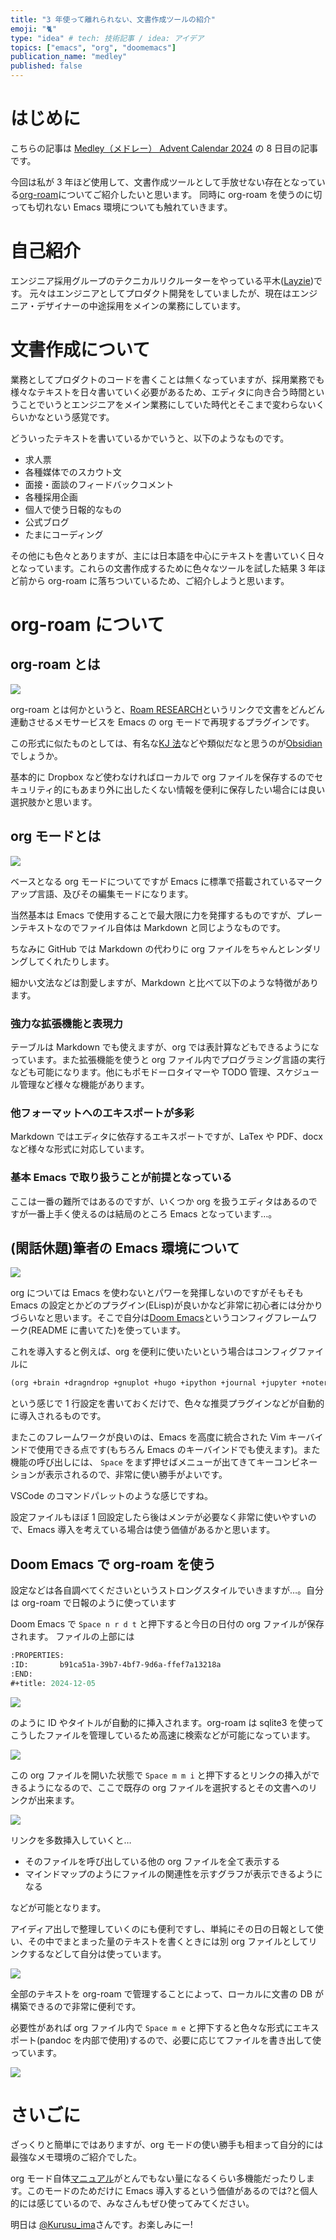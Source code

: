 ```yaml
---
title: "3 年使って離れられない、文書作成ツールの紹介"
emoji: "🐈"
type: "idea" # tech: 技術記事 / idea: アイデア
topics: ["emacs", "org", "doomemacs"]
publication_name: "medley"
published: false
---
```

# はじめに

こちらの記事は [Medley（メドレー） Advent Calendar 2024](https://qiita.com/advent-calendar/2024/medley) の 8 日目の記事です。

今回は私が 3 年ほど使用して、文書作成ツールとして手放せない存在となっている[org-roam](https://www.orgroam.com/)についてご紹介したいと思います。
同時に org-roam を使うのに切っても切れない Emacs 環境についても触れていきます。

# 自己紹介

エンジニア採用グループのテクニカルリクルーターをやっている平木([Layzie](https://github.com/Layzie))です。
元々はエンジニアとしてプロダクト開発をしていましたが、現在はエンジニア・デザイナーの中途採用をメインの業務にしています。

# 文書作成について

業務としてプロダクトのコードを書くことは無くなっていますが、採用業務でも様々なテキストを日々書いていく必要があるため、エディタに向き合う時間ということでいうとエンジニアをメイン業務にしていた時代とそこまで変わらないくらいかなという感覚です。

どういったテキストを書いているかでいうと、以下のようなものです。

- 求人票
- 各種媒体でのスカウト文
- 面接・面談のフィードバックコメント
- 各種採用企画
- 個人で使う日報的なもの
- 公式ブログ
- たまにコーディング

その他にも色々とありますが、主には日本語を中心にテキストを書いていく日々となっています。これらの文書作成するために色々なツールを試した結果 3 年ほど前から org-roam に落ちついているため、ご紹介しようと思います。

# org-roam について

## org-roam とは

![](/images/introduce_org-roam/org-roam.png)

org-roam とは何かというと、[Roam RESEARCH](https://roamresearch.com/)というリンクで文書をどんどん連動させるメモサービスを Emacs の org モードで再現するプラグインです。

この形式に似たものとしては、有名な[KJ 法](https://ja.wikipedia.org/wiki/KJ%E6%B3%95)などや類似だなと思うのが[Obsidian](https://obsidian.md/)でしょうか。

基本的に Dropbox など使わなければローカルで org ファイルを保存するのでセキュリティ的にもあまり外に出したくない情報を便利に保存したい場合には良い選択肢かと思います。

## org モードとは

![](/images/introduce_org-roam/org-mode.png)

ベースとなる org モードについてですが Emacs に標準で搭載されているマークアップ言語、及びその編集モードになります。

当然基本は Emacs で使用することで最大限に力を発揮するものですが、プレーンテキストなのでファイル自体は Markdown と同じようなものです。

ちなみに GitHub では Markdown の代わりに org ファイルをちゃんとレンダリングしてくれたりします。

細かい文法などは割愛しますが、Markdown と比べて以下のような特徴があります。

### 強力な拡張機能と表現力

テーブルは Markdown でも使えますが、org では表計算などもできるようになっています。また拡張機能を使うと org ファイル内でプログラミング言語の実行なども可能になります。他にもポモドーロタイマーや TODO 管理、スケジュール管理など様々な機能があります。

### 他フォーマットへのエキスポートが多彩

Markdown ではエディタに依存するエキスポートですが、LaTex や PDF、docx など様々な形式に対応しています。

### 基本 Emacs で取り扱うことが前提となっている

ここは一番の難所ではあるのですが、いくつか org を扱うエディタはあるのですが一番上手く使えるのは結局のところ Emacs となっています…。

## (閑話休題)筆者の Emacs 環境について

![](/images/introduce_org-roam/doomemacs.png)

org については Emacs を使わないとパワーを発揮しないのですがそもそも Emacs の設定とかどのプラグイン(ELisp)が良いかなど非常に初心者には分かりづらいなと思います。そこで自分は[Doom Emacs](https://github.com/doomemacs/doomemacs)というコンフィグフレームワーク(README に書いてた)を使っています。

これを導入すると例えば、org を便利に使いたいという場合はコンフィグファイルに

``` commonlisp
(org +brain +dragndrop +gnuplot +hugo +ipython +journal +jupyter +noter +pandoc +pomodoro +present +pretty +roam2)
```

という感じで 1 行設定を書いておくだけで、色々な推奨プラグインなどが自動的に導入されるものです。

またこのフレームワークが良いのは、Emacs を高度に統合された Vim キーバインドで使用できる点です(もちろん Emacs のキーバインドでも使えます)。また機能の呼び出しには、 `Space` をまず押せばメニューが出てきてキーコンビネーションが表示されるので、非常に使い勝手がよいです。

VSCode のコマンドパレットのような感じですね。

設定ファイルもほぼ 1 回設定したら後はメンテが必要なく非常に使いやすいので、Emacs 導入を考えている場合は使う価値があるかと思います。

## Doom Emacs で org-roam を使う

設定などは各自調べてくださいというストロングスタイルでいきますが…。自分は org-roam で日報のように使っています

Doom Emacs で `Space n r d t` と押下すると今日の日付の org ファイルが保存されます。 ファイルの上部には

``` commonlisp
:PROPERTIES:
:ID:       b91ca51a-39b7-4bf7-9d6a-ffef7a13218a
:END:
#+title: 2024-12-05
```

![](/images/introduce_org-roam/org-roam_1.png)

のように ID やタイトルが自動的に挿入されます。org-roam は sqlite3 を使ってこうしたファイルを管理しているため高速に検索などが可能になっています。

![](/images/introduce_org-roam/org-roam_2.png)

この org ファイルを開いた状態で `Space m m i` と押下するとリンクの挿入ができるようになるので、ここで既存の org ファイルを選択するとその文書へのリンクが出来ます。

![](/images/introduce_org-roam/org-roam_3.png)

リンクを多数挿入していくと…

- そのファイルを呼び出している他の org ファイルを全て表示する
- マインドマップのようにファイルの関連性を示すグラフが表示できるようになる

などが可能となります。

アイディア出しで整理していくのにも便利ですし、単純にその日の日報として使い、その中でまとまった量のテキストを書くときには別 org ファイルとしてリンクするなどして自分は使っています。

![](/images/introduce_org-roam/org-roam_4.png)

全部のテキストを org-roam で管理することによって、ローカルに文書の DB が構築できるので非常に便利です。

必要性があれば org ファイル内で `Space m e` と押下すると色々な形式にエキスポート(pandoc を内部で使用)するので、必要に応じてファイルを書き出して使っています。

![](/images/introduce_org-roam/org-roam_5.png)

# さいごに
ざっくりと簡単にではありますが、org モードの使い勝手も相まって自分的には最強なメモ環境のご紹介でした。

org モード自体[マニュアル](https://orgmode.org/manual/)がとんでもない量になるくらい多機能だったりします。このモードのためだけに Emacs 導入するという価値があるのでは?と個人的には感じているので、みなさんもぜひ使ってみてください。

明日は [@Kurusu\_ima](https://qiita.com/Kurusu_ima)さんです。お楽しみにー!
